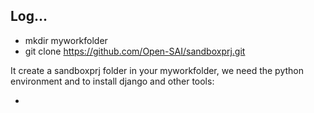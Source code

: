 ## Log...
- mkdir myworkfolder 
- git clone https://github.com/Open-SAI/sandboxprj.git

It create a sandboxprj folder in your myworkfolder, we need the python environment and to install django and other tools:

- 

